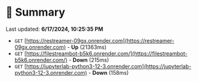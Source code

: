 # 📖 Summary
Last updated: **6/17/2024, 10:25:35 PM**

- `GET` [https://restreamer-09gx.onrender.com](https://restreamer-09gx.onrender.com) - **Up** (21363ms)
- `GET` [https://filestreambot-b5k6.onrender.com/](https://filestreambot-b5k6.onrender.com/) - **Down** (215ms)
- `GET` [https://jupyterlab-python3-12-3.onrender.com](https://jupyterlab-python3-12-3.onrender.com) - **Down** (158ms)
